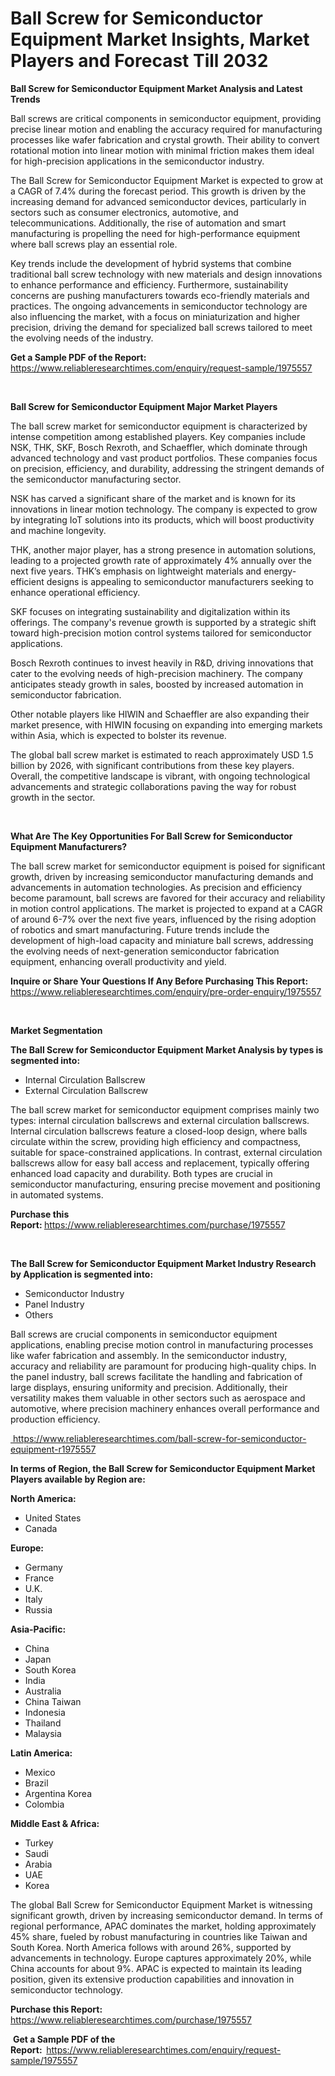 <p><h1>Ball Screw for Semiconductor Equipment Market Insights, Market Players and Forecast Till 2032</h1></p><p><strong>Ball Screw for Semiconductor Equipment Market Analysis and Latest Trends</strong></p>
<p><p>Ball screws are critical components in semiconductor equipment, providing precise linear motion and enabling the accuracy required for manufacturing processes like wafer fabrication and crystal growth. Their ability to convert rotational motion into linear motion with minimal friction makes them ideal for high-precision applications in the semiconductor industry.</p><p>The Ball Screw for Semiconductor Equipment Market is expected to grow at a CAGR of 7.4% during the forecast period. This growth is driven by the increasing demand for advanced semiconductor devices, particularly in sectors such as consumer electronics, automotive, and telecommunications. Additionally, the rise of automation and smart manufacturing is propelling the need for high-performance equipment where ball screws play an essential role.</p><p>Key trends include the development of hybrid systems that combine traditional ball screw technology with new materials and design innovations to enhance performance and efficiency. Furthermore, sustainability concerns are pushing manufacturers towards eco-friendly materials and practices. The ongoing advancements in semiconductor technology are also influencing the market, with a focus on miniaturization and higher precision, driving the demand for specialized ball screws tailored to meet the evolving needs of the industry.</p></p>
<p><strong>Get a Sample PDF of the Report:&nbsp;</strong> <a href="https://www.reliableresearchtimes.com/enquiry/request-sample/1975557?utm_campaign=3551&utm_medium=2&utm_source=Github&utm_content=ia&utm_term=12042025&utm_id=ball-screw-for-semiconductor-equipment">https://www.reliableresearchtimes.com/enquiry/request-sample/1975557</a></p>
<p>&nbsp;</p>
<p><strong>Ball Screw for Semiconductor Equipment Major Market Players</strong></p>
<p><p>The ball screw market for semiconductor equipment is characterized by intense competition among established players. Key companies include NSK, THK, SKF, Bosch Rexroth, and Schaeffler, which dominate through advanced technology and vast product portfolios. These companies focus on precision, efficiency, and durability, addressing the stringent demands of the semiconductor manufacturing sector.</p><p>NSK has carved a significant share of the market and is known for its innovations in linear motion technology. The company is expected to grow by integrating IoT solutions into its products, which will boost productivity and machine longevity.</p><p>THK, another major player, has a strong presence in automation solutions, leading to a projected growth rate of approximately 4% annually over the next five years. THK’s emphasis on lightweight materials and energy-efficient designs is appealing to semiconductor manufacturers seeking to enhance operational efficiency.</p><p>SKF focuses on integrating sustainability and digitalization within its offerings. The company's revenue growth is supported by a strategic shift toward high-precision motion control systems tailored for semiconductor applications.</p><p>Bosch Rexroth continues to invest heavily in R&D, driving innovations that cater to the evolving needs of high-precision machinery. The company anticipates steady growth in sales, boosted by increased automation in semiconductor fabrication.</p><p>Other notable players like HIWIN and Schaeffler are also expanding their market presence, with HIWIN focusing on expanding into emerging markets within Asia, which is expected to bolster its revenue.</p><p>The global ball screw market is estimated to reach approximately USD 1.5 billion by 2026, with significant contributions from these key players. Overall, the competitive landscape is vibrant, with ongoing technological advancements and strategic collaborations paving the way for robust growth in the sector.</p></p>
<p>&nbsp;</p>
<p><strong>What Are The Key Opportunities For Ball Screw for Semiconductor Equipment Manufacturers?</strong></p>
<p><p>The ball screw market for semiconductor equipment is poised for significant growth, driven by increasing semiconductor manufacturing demands and advancements in automation technologies. As precision and efficiency become paramount, ball screws are favored for their accuracy and reliability in motion control applications. The market is projected to expand at a CAGR of around 6-7% over the next five years, influenced by the rising adoption of robotics and smart manufacturing. Future trends include the development of high-load capacity and miniature ball screws, addressing the evolving needs of next-generation semiconductor fabrication equipment, enhancing overall productivity and yield.</p></p>
<p><strong>Inquire or Share Your Questions If Any Before Purchasing This Report:</strong> <a href="https://www.reliableresearchtimes.com/enquiry/pre-order-enquiry/1975557?utm_campaign=3551&utm_medium=2&utm_source=Github&utm_content=ia&utm_term=12042025&utm_id=ball-screw-for-semiconductor-equipment">https://www.reliableresearchtimes.com/enquiry/pre-order-enquiry/1975557</a></p>
<p>&nbsp;</p>
<p><strong>Market Segmentation</strong></p>
<p><strong>The Ball Screw for Semiconductor Equipment Market Analysis by types is segmented into:</strong></p>
<p><ul><li>Internal Circulation Ballscrew</li><li>External Circulation Ballscrew</li></ul></p>
<p><p>The ball screw market for semiconductor equipment comprises mainly two types: internal circulation ballscrews and external circulation ballscrews. Internal circulation ballscrews feature a closed-loop design, where balls circulate within the screw, providing high efficiency and compactness, suitable for space-constrained applications. In contrast, external circulation ballscrews allow for easy ball access and replacement, typically offering enhanced load capacity and durability. Both types are crucial in semiconductor manufacturing, ensuring precise movement and positioning in automated systems.</p></p>
<p><strong>Purchase this Report:&nbsp;</strong><a href="https://www.reliableresearchtimes.com/purchase/1975557?utm_campaign=3551&utm_medium=2&utm_source=Github&utm_content=ia&utm_term=12042025&utm_id=ball-screw-for-semiconductor-equipment">https://www.reliableresearchtimes.com/purchase/1975557</a></p>
<p>&nbsp;</p>
<p><strong>The Ball Screw for Semiconductor Equipment Market Industry Research by Application is segmented into:</strong></p>
<p><ul><li>Semiconductor Industry</li><li>Panel Industry</li><li>Others</li></ul></p>
<p><p>Ball screws are crucial components in semiconductor equipment applications, enabling precise motion control in manufacturing processes like wafer fabrication and assembly. In the semiconductor industry, accuracy and reliability are paramount for producing high-quality chips. In the panel industry, ball screws facilitate the handling and fabrication of large displays, ensuring uniformity and precision. Additionally, their versatility makes them valuable in other sectors such as aerospace and automotive, where precision machinery enhances overall performance and production efficiency.</p></p>
<p><a href="https://www.reliableresearchtimes.com/ball-screw-for-semiconductor-equipment-r1975557?utm_campaign=3551&utm_medium=2&utm_source=Github&utm_content=ia&utm_term=12042025&utm_id=ball-screw-for-semiconductor-equipment">&nbsp;https://www.reliableresearchtimes.com/ball-screw-for-semiconductor-equipment-r1975557</a></p>
<p><strong>In terms of Region, the Ball Screw for Semiconductor Equipment Market Players available by Region are:</strong></p>
<p>
    <p> <strong> North America: </strong>
        <ul>
            <li>United States</li>
            <li>Canada</li>
        </ul>
        </p> 
    <p> <strong> Europe: </strong>
        <ul>
            <li>Germany</li>
            <li>France</li>
            <li>U.K.</li>
            <li>Italy</li>
            <li>Russia</li>
        </ul>
        </p> 
    <p> <strong> Asia-Pacific: </strong>
        <ul>
            <li>China</li>
            <li>Japan</li>
            <li>South Korea</li>
            <li>India</li>
            <li>Australia</li>
            <li>China Taiwan</li>
            <li>Indonesia</li>
            <li>Thailand</li>
            <li>Malaysia</li>
        </ul>
        </p> 
    <p> <strong> Latin America: </strong>
        <ul>
            <li>Mexico</li>
            <li>Brazil</li>
            <li>Argentina Korea</li>
            <li>Colombia</li>
        </ul>
        </p> 
    <p> <strong> Middle East & Africa: </strong>
        <ul>
            <li>Turkey</li>
            <li>Saudi</li>
            <li>Arabia</li>
            <li>UAE</li>
            <li>Korea</li>
        </ul>
    </p>
    </p>
<p><p>The global Ball Screw for Semiconductor Equipment Market is witnessing significant growth, driven by increasing semiconductor demand. In terms of regional performance, APAC dominates the market, holding approximately 45% share, fueled by robust manufacturing in countries like Taiwan and South Korea. North America follows with around 26%, supported by advancements in technology. Europe captures approximately 20%, while China accounts for about 9%. APAC is expected to maintain its leading position, given its extensive production capabilities and innovation in semiconductor technology.</p></p>
<p><strong>Purchase this Report: </strong><a href="https://www.reliableresearchtimes.com/purchase/1975557?utm_campaign=3551&utm_medium=2&utm_source=Github&utm_content=ia&utm_term=12042025&utm_id=ball-screw-for-semiconductor-equipment">https://www.reliableresearchtimes.com/purchase/1975557</a></p>
<p>&nbsp;<strong>Get a Sample PDF of the Report:&nbsp;&nbsp;</strong><a href="https://www.reliableresearchtimes.com/enquiry/request-sample/1975557?utm_campaign=3551&utm_medium=2&utm_source=Github&utm_content=ia&utm_term=12042025&utm_id=ball-screw-for-semiconductor-equipment">https://www.reliableresearchtimes.com/enquiry/request-sample/1975557</a></p>
<p><strong></strong></p>
<p><p></p><p></p><p></p></p>
